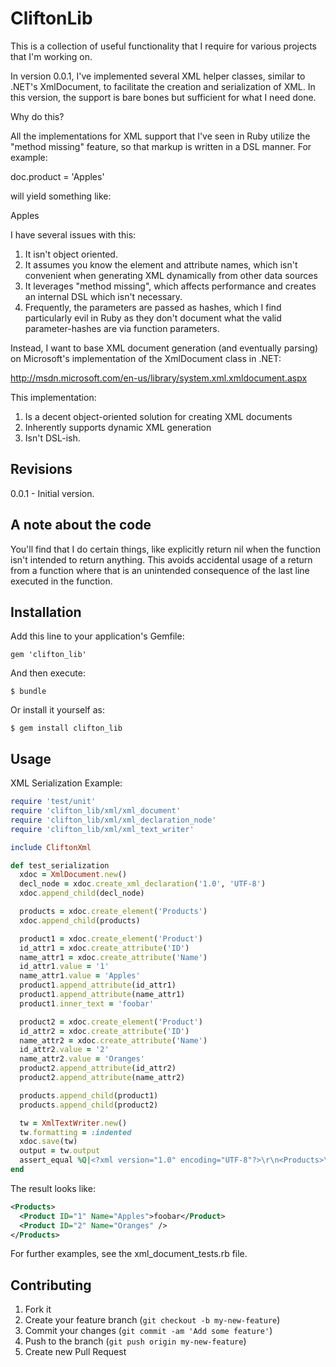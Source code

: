 # CliftonLib

This is a collection of useful functionality that I require for various projects that I'm working on.

In version 0.0.1, I've implemented several XML helper classes, similar to .NET's XmlDocument, to facilitate the
creation and serialization of XML.  In this version, the support is bare bones but sufficient for what I need done.

Why do this?

All the implementations for XML support that I've seen in Ruby utilize the "method missing" feature, so that markup is written in a DSL manner.  For example:

doc.product = 'Apples'

will yield something like:

<product>Apples</product>

I have several issues with this:

1. It isn't object oriented.
2. It assumes you know the element and attribute names, which isn't convenient when generating XML dynamically from other data sources
3. It leverages "method missing", which affects performance and creates an internal DSL which isn't necessary.
4. Frequently, the parameters are passed as hashes, which I find particularly evil in Ruby as they don't document what the valid parameter-hashes are via function parameters.

Instead, I want to base XML document generation (and eventually parsing) on Microsoft's implementation of the XmlDocument class in .NET:

http://msdn.microsoft.com/en-us/library/system.xml.xmldocument.aspx

This implementation:

1. Is a decent object-oriented solution for creating XML documents
2. Inherently supports dynamic XML generation
3. Isn't DSL-ish.

## Revisions

0.0.1 - Initial version.

## A note about the code

You'll find that I do certain things, like explicitly return nil when the function isn't intended to return anything.  This avoids accidental usage of a return from a function where
that is an unintended consequence of the last line executed in the function.

## Installation

Add this line to your application's Gemfile:

    gem 'clifton_lib'

And then execute:

    $ bundle

Or install it yourself as:

    $ gem install clifton_lib

## Usage

XML Serialization Example:

```ruby
require 'test/unit'
require 'clifton_lib/xml/xml_document'
require 'clifton_lib/xml/xml_declaration_node'
require 'clifton_lib/xml/xml_text_writer'

include CliftonXml

def test_serialization
  xdoc = XmlDocument.new()
  decl_node = xdoc.create_xml_declaration('1.0', 'UTF-8')
  xdoc.append_child(decl_node)

  products = xdoc.create_element('Products')
  xdoc.append_child(products)

  product1 = xdoc.create_element('Product')
  id_attr1 = xdoc.create_attribute('ID')
  name_attr1 = xdoc.create_attribute('Name')
  id_attr1.value = '1'
  name_attr1.value = 'Apples'
  product1.append_attribute(id_attr1)
  product1.append_attribute(name_attr1)
  product1.inner_text = 'foobar'

  product2 = xdoc.create_element('Product')
  id_attr2 = xdoc.create_attribute('ID')
  name_attr2 = xdoc.create_attribute('Name')
  id_attr2.value = '2'
  name_attr2.value = 'Oranges'
  product2.append_attribute(id_attr2)
  product2.append_attribute(name_attr2)

  products.append_child(product1)
  products.append_child(product2)

  tw = XmlTextWriter.new()
  tw.formatting = :indented
  xdoc.save(tw)
  output = tw.output
  assert_equal %Q|<?xml version="1.0" encoding="UTF-8"?>\r\n<Products>\r\n  <Product ID="1" Name="Apples">foobar</Product>\r\n  <Product ID="2" Name="Oranges"/>\r\n</Products>|, output
end
```

The result looks like:

```XML
<Products>
  <Product ID="1" Name="Apples">foobar</Product>
  <Product ID="2" Name="Oranges" />
</Products>
```

For further examples, see the xml_document_tests.rb file.

## Contributing

1. Fork it
2. Create your feature branch (`git checkout -b my-new-feature`)
3. Commit your changes (`git commit -am 'Add some feature'`)
4. Push to the branch (`git push origin my-new-feature`)
5. Create new Pull Request
